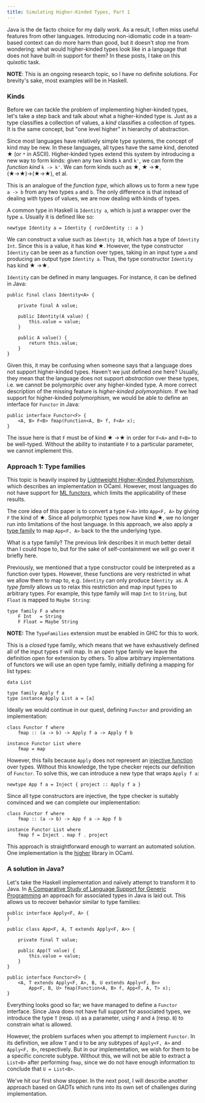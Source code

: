 ```yaml
---
title: Simulating Higher-Kinded Types, Part 1
---
```

Java is the de facto choice for my daily work. As a result, I often miss useful features from other languages. Introducing non-idiomatic code in a team-based context can do more harm than good, but it doesn't stop me from wondering: what would higher-kinded types look like in a language that does not have built-in support for them? In these posts, I take on this quixotic task.

**NOTE**: This is an ongoing research topic, so I have no definite solutions. For brevity's sake, most examples will be in Haskell.

### Kinds
Before we can tackle the problem of implementing higher-kinded types, let's take a step back and talk about what a higher-kinded type is. Just as a type classifies a collection of values, a _kind_ classifies a collection of types. It is the same concept, but "one level higher" in hierarchy of abstraction.

Since most languages have relatively simple type systems, the concept of kind may be new. In these languages, all types have the same kind, denoted ★ (or `*` in ASCII). Higher-kinded types extend this system by introducing a new way to form kinds: given any two kinds `k` and `k'`, we can form the _function kind_ `k -> k'`. We can form kinds such as ★, ★ →★, (★→★)→(★→★), et al.

This is an analogue of the _function type_, which allows us to form a new type `a -> b` from any two types `a` and `b`. The only difference is that instead of dealing with types of values, we are now dealing with kinds of types.

A common type in Haskell is `Identity a`, which is just a wrapper over the type `a`. Usually it is defined like so:

```language-haskell
newtype Identity a = Identity { runIdentity :: a }
```

We can construct a value such as `Identity 10`, which has a type of `Identity Int`. Since this is a value, it has kind ★. However, the type constructor `Identity` can be seen as a function over types, taking in an input type `a` and producing an output type `Identity a`. Thus, the type constructor `Identity` has kind ★ →★.

`Identity` can be defined in many languages. For instance, it can be defined in Java:

```language-java
public final class Identity<A> {

    private final A value;

    public Identity(A value) {
        this.value = value;
    }

    public A value() {
        return this.value;
    }
}
```

Given this, it may be confusing when someone says that a language does not support higher-kinded types. Haven't we just defined one here? Usually, they mean that the language does not support _abstraction_ over these types, i.e. we cannot be polymorphic over any higher-kinded type. A more correct description of the missing feature is _higher-kinded polymorphism_. If we had support for higher-kinded polymorphism, we would be able to define an interface for `Functor` in Java:

```language-java
public interface Functor<F> {
    <A, B> F<B> fmap(Function<A, B> f, F<A> x);
}
```

The issue here is that `F` must be of kind ★ →★ in order for `F<A>` and `F<B>` to be well-typed. Without the ability to instantiate `F` to a particular parameter, we cannot implement this.

### Approach 1: Type families

This topic is heavily inspired by [Lightweight Higher-Kinded Polymorphism](https://www.cl.cam.ac.uk/~jdy22/papers/lightweight-higher-kinded-polymorphism.pdf), which describes an implementation in OCaml. However, most languages do not have support for [ML functors](https://realworldocaml.org/v1/en/html/functors.html), which limits the applicability of these results.

The core idea of this paper is to convert a type `F<A>` into `App<F, A>` by giving `F` the kind of ★. Since all polymorphic types now have kind ★, we no longer run into limitations of the host language. In this approach, we also apply a [type family](https://wiki.haskell.org/GHC/Type_families) to map `App<F, A>` back to the the underlying type.

What is a type family? The previous link describes it in much better detail than I could hope to, but for the sake of self-containment we will go over it briefly here.

Previously, we mentioned that a type constructor could be interpreted as a function over types. However, these functions are very restricted in what we allow them to map to, e.g. `Identity` can only produce `Identity a`s. A _type family_ allows us to relax this restriction and map input types to arbitrary types. For example, this type family will map `Int` to `String`, but `Float` is mapped to `Maybe String`:

```language-haskell
type family F a where
    F Int   = String
    F Float = Maybe String
```

**NOTE:** The `TypeFamilies` extension must be enabled in GHC for this to work.

This is a _closed_ type family, which means that we have exhaustively defined all of the input types `F` will map. In an _open_ type family we leave the definition open for extension by others. To allow arbitrary implementations of functors we will use an open type family, initially defining a mapping for list types:

```language-haskell
data List

type family Apply f a
type instance Apply List a = [a]
```

Ideally we would continue in our quest, defining `Functor` and providing an implementation:

```
class Functor f where
    fmap :: (a -> b) -> Apply f a -> Apply f b

instance Functor List where
    fmap = map
```

However, this fails because `Apply` does not represent an [injective function](https://en.wikipedia.org/wiki/Injective_function) over types. Without this knowledge, the type checker rejects our definition of `Functor`. To solve this, we can introduce a new type that wraps `Apply f a`:

```
newtype App f a = Inject { project :: Apply f a }
```

Since all type constructors are injective, the type checker is suitably convinced and we can complete our implementation:

```language-haskell
class Functor f where
    fmap :: (a -> b) -> App f a -> App f b

instance Functor List where
    fmap f = Inject . map f . project
```

This approach is straightforward enough to warrant an automated solution. One implementation is the [higher](https://github.com/ocamllabs/higher) library in OCaml.

### A solution in Java?

Let's take the Haskell implementation and naïvely attempt to transform it to Java. In [A Comparative Study of Language Support for Generic Programming](https://www.osl.iu.edu/publications/prints/2003/comparing_generic_programming03.pdf) an approach for associated types in Java is laid out. This allows us to recover behavior similar to type families:

```language-java
public interface Apply<F, A> {
}

public class App<F, A, T extends Apply<F, A>> {

    private final T value;

    public App(T value) {
        this.value = value;
    }
}

public interface Functor<F> {
    <A, T extends Apply<F, A>, B, U extends Apply<F, B>>
        App<F, B, U> fmap(Function<A, B> f, App<F, A, T> x);
}
```

Everything looks good so far; we have managed to define a `Functor` interface. Since Java does not have full support for associated types, we introduce the type `T` (resp. `U`) as a parameter, using `F` and `A` (resp. `B`) to constrain what is allowed.

However, the problem surfaces when you attempt to implement `Functor`. In its definition, we allow `T` and `U` to be any subtypes of `Apply<F, A>` and `Apply<F, B>`, respectively. But in our implementation, we wish for them to be a specific concrete subtype. Without this, we will not be able to extract a `List<B>` after performing `fmap`, since we do not have enough information to conclude that `U = List<B>`.

We've hit our first show stopper. In the next post, I will describe another approach based on GADTs which runs into its own set of challenges during implementation.
